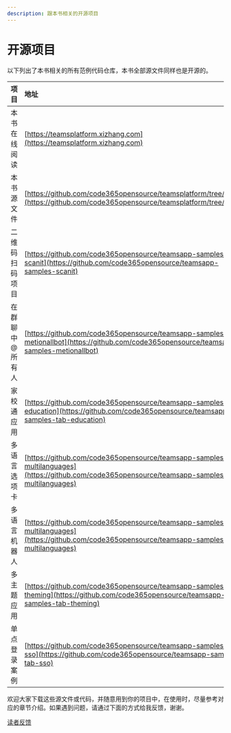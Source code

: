 ```yaml
---
description: 跟本书相关的开源项目
---
```


# 开源项目

以下列出了本书相关的所有范例代码仓库，本书全部源文件同样也是开源的。

| 项目 | 地址 |
| :--- | :--- |
| 本书在线阅读 | [https://teamsplatform.xizhang.com](https://teamsplatform.xizhang.com) |
| 本书源文件 | [https://github.com/code365opensource/teamsplatform/tree/docs](https://github.com/code365opensource/teamsplatform/tree/docs) |
| 二维码扫码项目 | [https://github.com/code365opensource/teamsapp-samples-scanit](https://github.com/code365opensource/teamsapp-samples-scanit) |
| 在群聊中@所有人 | [https://github.com/code365opensource/teamsapp-samples-metionallbot](https://github.com/code365opensource/teamsapp-samples-metionallbot) |
| 家校通应用 | [https://github.com/code365opensource/teamsapp-samples-tab-education](https://github.com/code365opensource/teamsapp-samples-tab-education) |
| 多语言选项卡 | [https://github.com/code365opensource/teamsapp-samples-tab-multilanguages](https://github.com/code365opensource/teamsapp-samples-tab-multilanguages) |
| 多语言机器人 | [https://github.com/code365opensource/teamsapp-samples-bot-multilanguages](https://github.com/code365opensource/teamsapp-samples-bot-multilanguages) |
| 多主题应用 | [https://github.com/code365opensource/teamsapp-samples-tab-theming](https://github.com/code365opensource/teamsapp-samples-tab-theming) |
| 单点登录案例 | [https://github.com/code365opensource/teamsapp-samples-tab-sso](https://github.com/code365opensource/teamsapp-samples-tab-sso) |

欢迎大家下载这些源文件或代码，并随意用到你的项目中，在使用时，尽量参考对应的章节介绍。如果遇到问题，请通过下面的方式给我反馈，谢谢。

[读者反馈](feedback-and-follow-update.md)

